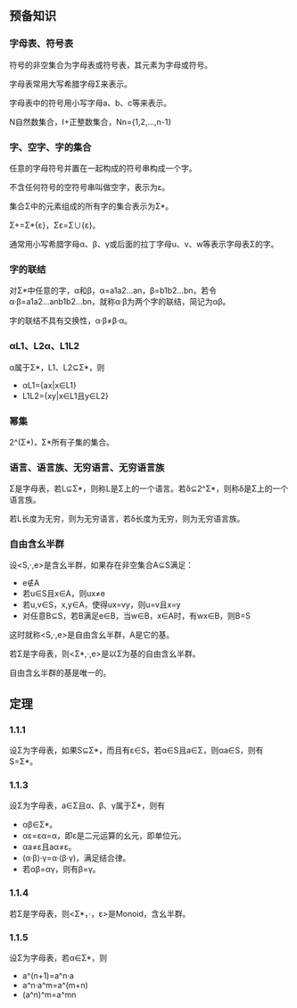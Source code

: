 ## 预备知识

### 字母表、符号表

符号的非空集合为字母表或符号表，其元素为字母或符号。

字母表常用大写希腊字母Σ来表示。

字母表中的符号用小写字母a、b、c等来表示。

N自然数集合，I+正整数集合，Nn={1,2,...,n-1}

### 字、空字、字的集合

任意的字母符号并置在一起构成的符号串构成一个字。

不含任何符号的空符号串叫做空字，表示为ε。

集合Σ中的元素组成的所有字的集合表示为Σ*。

Σ+=Σ*\{ε}，Σε=Σ∪{ε}。

通常用小写希腊字母α、β、γ或后面的拉丁字母u、v、w等表示字母表Σ的字。

### 字的联结

对Σ*中任意的字，α和β，α=a1a2...an，β=b1b2...bn，若令α·β=a1a2...anb1b2...bn，就称α·β为两个字的联结，简记为αβ。

字的联结不具有交换性，α·β≠β·α。

### αL1、L2α、L1L2

α属于Σ*，L1、L2⊆Σ*，则

* αL1={ax|x∈L1}
* L1L2={xy|x∈L1且y∈L2}

### 幂集

2^(Σ*)，Σ*所有子集的集合。

### 语言、语言族、无穷语言、无穷语言族

Σ是字母表，若L⊆Σ*，则称L是Σ上的一个语言。若δ⊆2^Σ*，则称δ是Σ上的一个语言族。

若L长度为无穷，则为无穷语言，若δ长度为无穷，则为无穷语言族。

### 自由含幺半群

设<S,·,e>是含幺半群，如果存在非空集合A⊆S满足：

* e∉A
* 若u∈S且x∈A，则ux≠e
* 若u,v∈S，x,y∈A，使得ux=vy，则u=v且x=y
* 对任意B⊆S，若B满足e∈B，当w∈B，x∈A时，有wx∈B，则B=S

这时就称<S,·,e>是自由含幺半群，A是它的基。

若Σ是字母表，则<Σ*,·,e>是以Σ为基的自由含幺半群。

自由含幺半群的基是唯一的。

## 定理

### 1.1.1

设Σ为字母表，如果S⊆Σ*，而且有ε∈S，若α∈S且a∈Σ，则αa∈S，则有S=Σ*。

### 1.1.3

设Σ为字母表，a∈Σ且α、β、γ属于Σ*，则有

* αβ∈Σ*。
* αε=εα=α，即ε是二元运算的幺元，即单位元。
* αa≠ε且aα≠ε。
* (α·β)·γ=α·(β·γ)，满足结合律。
* 若αβ=αγ，则有β=γ。

### 1.1.4

若Σ是字母表，则<Σ*，·，ε>是Monoid，含幺半群。

### 1.1.5

设Σ为字母表，若α∈Σ*，则

* a^(n+1)=a^n·a
* a^n·a^m=a^(m+n)
* (a^n)^m=a^mn













